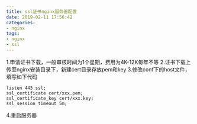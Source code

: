 ```yaml
---
title: ssl证书nginx服务器配置
date: 2019-02-11 17:56:42
categories:
- nginx
tags:
- nginx
- ssl
---
```


1.申请证书下载，一般审核时间为1个星期，费用为4K-12K每年不等
2.证书下载上传至nginx安装目录下，新建cert目录存放pem和key
3.修改conf下的host文件，填写如下代码

```
listen 443 ssl;
ssl_certificate cert/xxx.pem;
ssl_certificate_key cert/xxx.key;
ssl_session_timeout 5m;
```

4.重启服务器